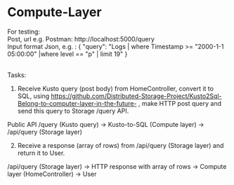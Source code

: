 # Compute-Layer

For testing: <br>
Post, url e.g. Postman: http://localhost:5000/query<br>
Input format Json, e.g. :
{
  "query": "Logs | where Timestamp >= \"2000-1-1 05:00:00\" |where level == \"p\" | limit 19"
}
<br><br>

Tasks:
1. Receive Kusto query (post body) from HomeController, convert it to SQL, using https://github.com/Distributed-Storage-Project/Kusto2Sql-Belong-to-computer-layer-in-the-future- , make HTTP post query and send this query to Storage /query API.

Public API /query (Kusto query) -> Kusto-to-SQL (Compute layer) -> /api/query (Storage layer)


 
2. Receive a response (array of rows) from /api/query (Storage layer) and return it to User.

/api/query (Storage layer) -> HTTP response with array of rows -> Compute layer (HomeController) -> User


